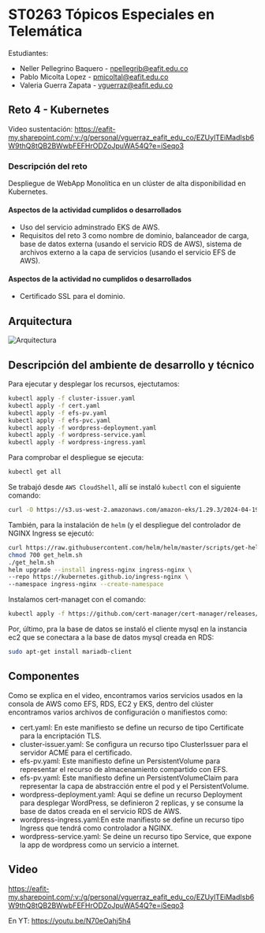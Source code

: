 # ST0263 Tópicos Especiales en Telemática

Estudiantes:
- Neller Pellegrino Baquero - npellegrib@eafit.edu.co
- Pablo Micolta Lopez - pmicoltal@eafit.edu.co
- Valeria Guerra Zapata - vguerraz@eafit.edu.co

## Reto 4 - Kubernetes
Video sustentación: https://eafit-my.sharepoint.com/:v:/g/personal/vguerraz_eafit_edu_co/EZUylTEiMadIsb6W9thQ8tQB2BWwbFEFHrODZoJpuWA54Q?e=iSeqo3

### Descripción del reto
Despliegue de WebApp Monolítica en un clúster de alta disponibilidad en Kubernetes.

####  Aspectos de la actividad cumplidos o desarrollados
- Uso del servicio adminstrado EKS de AWS.
- Requisitos del reto 3 como nombre de dominio, balanceador de carga, base de datos externa (usando el servicio RDS de AWS), sistema de archivos externo a la capa de servicios (usando el servicio EFS de AWS).

####  Aspectos de la actividad no cumplidos o desarrollados
- Certificado SSL para el dominio.

## Arquitectura
![Arquitectura](https://github.com/vguerraz/ST0263-reto4/assets/84991036/fa6126cd-5ff9-4307-af8d-acf981e41b13)


## Descripción del ambiente de desarrollo y técnico
Para ejecutar y desplegar los recursos, ejectutamos:

```bash
kubectl apply -f cluster-issuer.yaml
kubectl apply -f cert.yaml
kubectl apply -f efs-pv.yaml
kubectl apply -f efs-pvc.yaml
kubectl apply -f wordpress-deployment.yaml
kubectl apply -f wordpress-service.yaml
kubectl apply -f wordpress-ingress.yaml
```

Para comprobar el despliegue se ejecuta: 

```bash
kubectl get all
```

Se trabajó desde `AWS CloudShell`, allí se instaló `kubectl` con el siguiente comando:

```bash
curl -O https://s3.us-west-2.amazonaws.com/amazon-eks/1.29.3/2024-04-19/bin/linux/amd64/kubectl
```

También, para la instalación de `helm` (y el despliegue del controlador de NGINX Ingress se ejecutó:

```bash
curl https://raw.githubusercontent.com/helm/helm/master/scripts/get-helm-3 > get_helm.sh
chmod 700 get_helm.sh
./get_helm.sh
helm upgrade --install ingress-nginx ingress-nginx \
--repo https://kubernetes.github.io/ingress-nginx \
--namespace ingress-nginx --create-namespace
```

Instalamos cert-managet con el comando:

```bash
kubectl apply -f https://github.com/cert-manager/cert-manager/releases/download/v1.14.5/cert-manager.yaml
```

Por, último, pra la base de datos se instaló el cliente mysql en la instancia ec2 que se conectara a la base de datos mysql creada en RDS:
```bash
sudo apt-get install mariadb-client
```

## Componentes
Como se explica en el video, encontramos varios servicios usados en la consola de AWS como EFS, RDS, EC2 y EKS, dentro del clúster encontramos varios archivos de configuración o manifiestos como: 
- cert.yaml: En este manifiesto se define un recurso de tipo Certificate para la encriptación TLS.
- cluster-issuer.yaml: Se configura un recurso tipo ClusterIssuer para el servidor ACME para el certificado.
- efs-pv.yaml: Este manifiesto define un PersistentVolume para representar el recurso de almacenamiento compartido con EFS.
- efs-pv.yaml: Este manifiesto define un PersistentVolumeClaim para representar la capa de abstracción entre el pod y el PersistentVolume.
- wordpress-deployment.yaml: Aqui se define un recurso Deployment para desplegar WordPress, se definieron 2 replicas, y se consume la base de datos creada en el servicio RDS de AWS.
- wordpress-ingress.yaml:En este manifiesto se define un recurso tipo Ingress que tendrá como controlador a NGINX.
- wordpress-service.yaml: Se deine un recurso tipo Service, que expone la app de wordpress como un servicio a internet.


## Video
https://eafit-my.sharepoint.com/:v:/g/personal/vguerraz_eafit_edu_co/EZUylTEiMadIsb6W9thQ8tQB2BWwbFEFHrODZoJpuWA54Q?e=iSeqo3

En YT: https://youtu.be/N70eOahj5h4 
